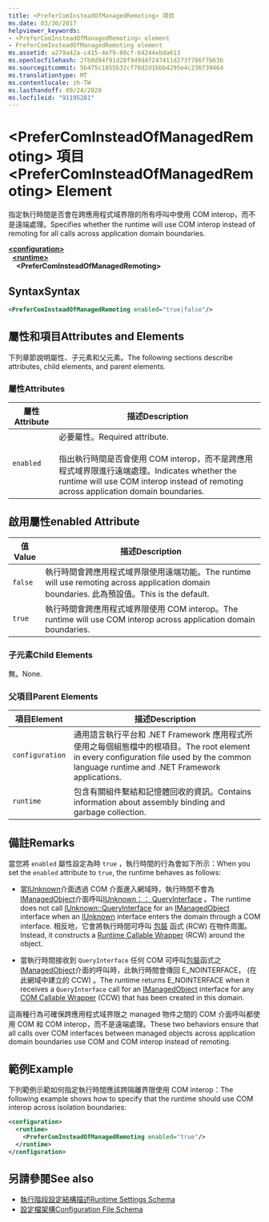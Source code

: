 ```yaml
---
title: <PreferComInsteadOfManagedRemoting> 項目
ms.date: 03/30/2017
helpviewer_keywords:
- <PreferComInsteadOfManagedRemoting> element
- PreferComInsteadOfManagedRemoting element
ms.assetid: a279a42a-c415-4e79-88cf-64244ebda613
ms.openlocfilehash: 2fb0d94f91d28f9d9d4f247411d273f786f7b63b
ms.sourcegitcommit: 5b475c1855b32cf78d2d1bbb4295e4c236f39464
ms.translationtype: MT
ms.contentlocale: zh-TW
ms.lasthandoff: 09/24/2020
ms.locfileid: "91195281"
---
```

# <a name="prefercominsteadofmanagedremoting-element"></a><span data-ttu-id="1ec69-102">\<PreferComInsteadOfManagedRemoting> 項目</span><span class="sxs-lookup"><span data-stu-id="1ec69-102">\<PreferComInsteadOfManagedRemoting> Element</span></span>

<span data-ttu-id="1ec69-103">指定執行時間是否會在跨應用程式域界限的所有呼叫中使用 COM interop，而不是遠端處理。</span><span class="sxs-lookup"><span data-stu-id="1ec69-103">Specifies whether the runtime will use COM interop instead of remoting for all calls across application domain boundaries.</span></span>  
  
[**\<configuration>**](../configuration-element.md)\
&nbsp;&nbsp;[**\<runtime>**](runtime-element.md)\
&nbsp;&nbsp;&nbsp;&nbsp;**\<PreferComInsteadOfManagedRemoting>**  
  
## <a name="syntax"></a><span data-ttu-id="1ec69-104">Syntax</span><span class="sxs-lookup"><span data-stu-id="1ec69-104">Syntax</span></span>  
  
```xml  
<PreferComInsteadOfManagedRemoting enabled="true|false"/>  
```  
  
## <a name="attributes-and-elements"></a><span data-ttu-id="1ec69-105">屬性和項目</span><span class="sxs-lookup"><span data-stu-id="1ec69-105">Attributes and Elements</span></span>  

 <span data-ttu-id="1ec69-106">下列章節說明屬性、子元素和父元素。</span><span class="sxs-lookup"><span data-stu-id="1ec69-106">The following sections describe attributes, child elements, and parent elements.</span></span>  
  
### <a name="attributes"></a><span data-ttu-id="1ec69-107">屬性</span><span class="sxs-lookup"><span data-stu-id="1ec69-107">Attributes</span></span>  
  
|<span data-ttu-id="1ec69-108">屬性</span><span class="sxs-lookup"><span data-stu-id="1ec69-108">Attribute</span></span>|<span data-ttu-id="1ec69-109">描述</span><span class="sxs-lookup"><span data-stu-id="1ec69-109">Description</span></span>|  
|---------------|-----------------|  
|`enabled`|<span data-ttu-id="1ec69-110">必要屬性。</span><span class="sxs-lookup"><span data-stu-id="1ec69-110">Required attribute.</span></span><br /><br /> <span data-ttu-id="1ec69-111">指出執行時間是否會使用 COM interop，而不是跨應用程式域界限進行遠端處理。</span><span class="sxs-lookup"><span data-stu-id="1ec69-111">Indicates whether the runtime will use COM interop instead of remoting across application domain boundaries.</span></span>|  
  
## <a name="enabled-attribute"></a><span data-ttu-id="1ec69-112">啟用屬性</span><span class="sxs-lookup"><span data-stu-id="1ec69-112">enabled Attribute</span></span>  
  
|<span data-ttu-id="1ec69-113">值</span><span class="sxs-lookup"><span data-stu-id="1ec69-113">Value</span></span>|<span data-ttu-id="1ec69-114">描述</span><span class="sxs-lookup"><span data-stu-id="1ec69-114">Description</span></span>|  
|-----------|-----------------|  
|`false`|<span data-ttu-id="1ec69-115">執行時間會跨應用程式域界限使用遠端功能。</span><span class="sxs-lookup"><span data-stu-id="1ec69-115">The runtime will use remoting across application domain boundaries.</span></span> <span data-ttu-id="1ec69-116">此為預設值。</span><span class="sxs-lookup"><span data-stu-id="1ec69-116">This is the default.</span></span>|  
|`true`|<span data-ttu-id="1ec69-117">執行時間會跨應用程式域界限使用 COM interop。</span><span class="sxs-lookup"><span data-stu-id="1ec69-117">The runtime will use COM interop across application domain boundaries.</span></span>|  
  
### <a name="child-elements"></a><span data-ttu-id="1ec69-118">子元素</span><span class="sxs-lookup"><span data-stu-id="1ec69-118">Child Elements</span></span>  

 <span data-ttu-id="1ec69-119">無。</span><span class="sxs-lookup"><span data-stu-id="1ec69-119">None.</span></span>  
  
### <a name="parent-elements"></a><span data-ttu-id="1ec69-120">父項目</span><span class="sxs-lookup"><span data-stu-id="1ec69-120">Parent Elements</span></span>  
  
|<span data-ttu-id="1ec69-121">項目</span><span class="sxs-lookup"><span data-stu-id="1ec69-121">Element</span></span>|<span data-ttu-id="1ec69-122">描述</span><span class="sxs-lookup"><span data-stu-id="1ec69-122">Description</span></span>|  
|-------------|-----------------|  
|`configuration`|<span data-ttu-id="1ec69-123">通用語言執行平台和 .NET Framework 應用程式所使用之每個組態檔中的根項目。</span><span class="sxs-lookup"><span data-stu-id="1ec69-123">The root element in every configuration file used by the common language runtime and .NET Framework applications.</span></span>|  
|`runtime`|<span data-ttu-id="1ec69-124">包含有關組件繫結和記憶體回收的資訊。</span><span class="sxs-lookup"><span data-stu-id="1ec69-124">Contains information about assembly binding and garbage collection.</span></span>|  
  
## <a name="remarks"></a><span data-ttu-id="1ec69-125">備註</span><span class="sxs-lookup"><span data-stu-id="1ec69-125">Remarks</span></span>  

 <span data-ttu-id="1ec69-126">當您將 `enabled` 屬性設定為時 `true` ，執行時間的行為會如下所示：</span><span class="sxs-lookup"><span data-stu-id="1ec69-126">When you set the `enabled` attribute to `true`, the runtime behaves as follows:</span></span>  
  
- <span data-ttu-id="1ec69-127">當[IUnknown](/windows/win32/api/unknwn/nn-unknwn-iunknown)介面透過 COM 介面進入網域時，執行時間不會為[IManagedObject](../../../unmanaged-api/hosting/imanagedobject-interface.md)介面呼叫[IUnknown：： QueryInterface](/windows/win32/api/unknwn/nf-unknwn-iunknown-queryinterface(q)) 。</span><span class="sxs-lookup"><span data-stu-id="1ec69-127">The runtime does not call [IUnknown::QueryInterface](/windows/win32/api/unknwn/nf-unknwn-iunknown-queryinterface(q)) for an [IManagedObject](../../../unmanaged-api/hosting/imanagedobject-interface.md) interface when an [IUnknown](/windows/win32/api/unknwn/nn-unknwn-iunknown) interface enters the domain through a COM interface.</span></span> <span data-ttu-id="1ec69-128">相反地，它會將執行時間可呼叫 [包裝](../../../../standard/native-interop/runtime-callable-wrapper.md) 函式 (RCW) 在物件周圍。</span><span class="sxs-lookup"><span data-stu-id="1ec69-128">Instead, it constructs a [Runtime Callable Wrapper](../../../../standard/native-interop/runtime-callable-wrapper.md) (RCW) around the object.</span></span>  
  
- <span data-ttu-id="1ec69-129">當執行時間接收到 `QueryInterface` 任何 COM 可呼叫[包裝](../../../../standard/native-interop/com-callable-wrapper.md)函式之[IManagedObject](../../../unmanaged-api/hosting/imanagedobject-interface.md)介面的呼叫時，此執行時間會傳回 E_NOINTERFACE， (在此網域中建立的 CCW) 。</span><span class="sxs-lookup"><span data-stu-id="1ec69-129">The runtime returns E_NOINTERFACE when it receives a `QueryInterface` call for an [IManagedObject](../../../unmanaged-api/hosting/imanagedobject-interface.md) interface for any [COM Callable Wrapper](../../../../standard/native-interop/com-callable-wrapper.md) (CCW) that has been created in this domain.</span></span>  
  
 <span data-ttu-id="1ec69-130">這兩種行為可確保跨應用程式域界限之 managed 物件之間的 COM 介面呼叫都使用 COM 和 COM interop，而不是遠端處理。</span><span class="sxs-lookup"><span data-stu-id="1ec69-130">These two behaviors ensure that all calls over COM interfaces between managed objects across application domain boundaries use COM and COM interop instead of remoting.</span></span>  
  
## <a name="example"></a><span data-ttu-id="1ec69-131">範例</span><span class="sxs-lookup"><span data-stu-id="1ec69-131">Example</span></span>  

 <span data-ttu-id="1ec69-132">下列範例示範如何指定執行時間應該跨隔離界限使用 COM interop：</span><span class="sxs-lookup"><span data-stu-id="1ec69-132">The following example shows how to specify that the runtime should use COM interop across isolation boundaries:</span></span>  
  
```xml  
<configuration>  
  <runtime>  
    <PreferComInsteadOfManagedRemoting enabled="true"/>  
  </runtime>  
</configuration>  
```  
  
## <a name="see-also"></a><span data-ttu-id="1ec69-133">另請參閱</span><span class="sxs-lookup"><span data-stu-id="1ec69-133">See also</span></span>

- [<span data-ttu-id="1ec69-134">執行階段設定結構描述</span><span class="sxs-lookup"><span data-stu-id="1ec69-134">Runtime Settings Schema</span></span>](index.md)
- [<span data-ttu-id="1ec69-135">設定檔架構</span><span class="sxs-lookup"><span data-stu-id="1ec69-135">Configuration File Schema</span></span>](../index.md)
